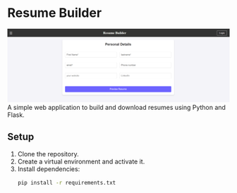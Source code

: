 # Resume Builder
![Resume](https://github.com/nikhilgupta738/resume-builder-flask/blob/main/images/image.png)
A simple web application to build and download resumes using Python and Flask.

## Setup

1. Clone the repository.
2. Create a virtual environment and activate it.
3. Install dependencies:
   ```bash
   pip install -r requirements.txt
   ```
